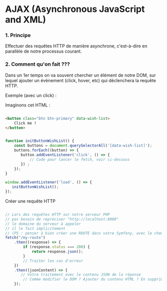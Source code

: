 
# AJAX (Asynchronous JavaScript and XML)

### 1. Principe

Effectuer des requêtes HTTP de manière asynchrone, c'est-à-dire en parallèle de notre processus courant.

### 2. Comment qu'on fait ???

Dans un 1er temps on va souvent chercher un élément de notre DOM, sur lequel ajouter un évènement (click, hover, etc) qui déclenchera la requête HTTP.

Exemple (avec un click) :

Imaginons cet HTML :

```html

<button class="btn btn-primary" data-wish-list>
    Click me !
</button>

```

```js

function initButtonWishList() {
    const buttons = document.querySelectorAll('[data-wish-list]');
    buttons.forEach((button) => {
       button.addEventListener('click', () => {
           // Code pour lancer le fetch, voir ci-dessous
       }) ;
    });
}

window.addEventListener('load', () => {
   initButtonWishList(); 
});

```

Créer une requête HTTP

```js

// Lors des requêtes HTTP sur notre serveur PHP
// pas besoin de repréciser "http://localhost:8000"
// le domaine du serveur à appeler
// il le fait implicitement
// (PS : penser à bien créer une ROUTE dans votre Symfony, avec le chemin "/my-route")
fetch("/my-route")
    .then((response) => {
        if (response.status === 200) {
            return response.json();
        }
        // Traiter les cas d'erreur
    })
    .then((jsonContent) => {
       // Votre traitement avec le contenu JSON de la réponse
        // Comme modifier le DOM ? Ajouter du contenu HTML ? En supprimer ? 
    });

```





